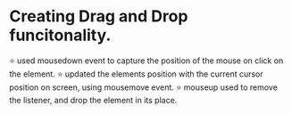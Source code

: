 # Creating Drag and Drop funcitonality.

⭐ used mousedown event to capture the position of the mouse on click on the element.
⭐ updated the elements position with the current cursor position on screen, using mousemove event.
⭐ mouseup used to remove the listener, and drop the element in its place.


<!-- 
let newX=0,newY=0,startX=0,startY=0;

let box=document.querySelector('.box');


const mouseDown=(e)=>{
    startX=e.clientX;
    startY=e.clientY;

    // console.log({startX,startY})
    document.addEventListener('mousemove',mouseMove);
    document.addEventListener('mouseup',mouseUp);
}

const mouseMove=(e)=>{
    newX = startX - e.clientX;
    newY = startY - e.clientY;

    startX = e.clientX;
    startY = e.clientY;

    
    box.style.top=(box.offsetTop-newY) + 'px';
    box.style.left=(box.offsetLeft-newX) + 'px';

    console.log({newX,newY})
    console.log({startX,startY})

}

const mouseUp=(e)=>{
    document.removeEventListener('mousemove',mouseMove)
}
box.addEventListener('mousedown',mouseDown);
 -->


